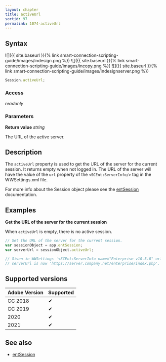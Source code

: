 ```yaml
---
layout: chapter
title: activeUrl
sortid: 97
permalink: 1074-activeUrl
---
```

## Syntax

![]({{ site.baseurl }}{% link smart-connection-scripting-guide/images/indesign.png %}) ![]({{ site.baseurl }}{% link smart-connection-scripting-guide/images/incopy.png %}) ![]({{ site.baseurl }}{% link smart-connection-scripting-guide/images/indesignserver.png %})
```javascript
Session.activeUrl;
```

### Access

*readonly*

### Parameters

**Return value** *string*

The URL of the active server.

## Description

The `activeUrl` property is used to get the URL of the server for the current session. It returns empty when not logged in.
The URL of the server will have the value of the `url` property of the `<SCEnt:ServerInfo/>` tag in the WWSettings.xml file.

For more info about the Session object please see the [entSession](../../Application/Properties/entSession.md) documentation.

## Examples

**Get the URL of the server for the current session**

When `activeUrl` is empty, there is no active session.

```javascript
// Get the URL of the server for the current session.
var sessionObject = app.entSession;
var serverUrl = sessionObject.activeUrl;

// Given in WWSettings '<SCEnt:ServerInfo name="Enterprise v10.5.0" url="https://server.company.net/enterprise/index.php"/>'
// serverUrl is now 'https://server.company.net/enterprise/index.php'.
```

## Supported versions

| Adobe Version | Supported |
|---------------|---------|
| CC 2018       | ✔       |
| CC 2019       | ✔       |
| 2020          | ✔       |
| 2021          | ✔       |

## See also

* [entSession](../../Application/Properties/entSession.md)